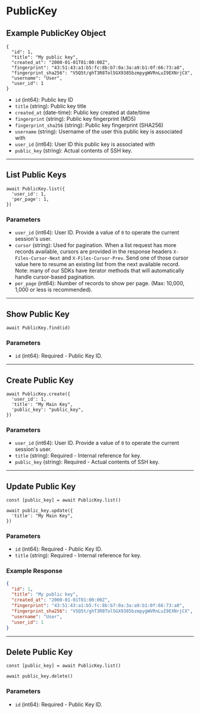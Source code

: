 # PublicKey

## Example PublicKey Object

```
{
  "id": 1,
  "title": "My public key",
  "created_at": "2000-01-01T01:00:00Z",
  "fingerprint": "43:51:43:a1:b5:fc:8b:b7:0a:3a:a9:b1:0f:66:73:a8",
  "fingerprint_sha256": "V5Q5t/ghT3R8Tol5GX9385bzmpygWVRnLuI9EXNrjCX",
  "username": "User",
  "user_id": 1
}
```

* `id` (int64): Public key ID
* `title` (string): Public key title
* `created_at` (date-time): Public key created at date/time
* `fingerprint` (string): Public key fingerprint (MD5)
* `fingerprint_sha256` (string): Public key fingerprint (SHA256)
* `username` (string): Username of the user this public key is associated with
* `user_id` (int64): User ID this public key is associated with
* `public_key` (string): Actual contents of SSH key.

---

## List Public Keys

```
await PublicKey.list({
  'user_id': 1,
  'per_page': 1,
})
```


### Parameters

* `user_id` (int64): User ID.  Provide a value of `0` to operate the current session's user.
* `cursor` (string): Used for pagination.  When a list request has more records available, cursors are provided in the response headers `X-Files-Cursor-Next` and `X-Files-Cursor-Prev`.  Send one of those cursor value here to resume an existing list from the next available record.  Note: many of our SDKs have iterator methods that will automatically handle cursor-based pagination.
* `per_page` (int64): Number of records to show per page.  (Max: 10,000, 1,000 or less is recommended).

---

## Show Public Key

```
await PublicKey.find(id)
```


### Parameters

* `id` (int64): Required - Public Key ID.

---

## Create Public Key

```
await PublicKey.create({
  'user_id': 1,
  'title': "My Main Key",
  'public_key': "public_key",
})
```


### Parameters

* `user_id` (int64): User ID.  Provide a value of `0` to operate the current session's user.
* `title` (string): Required - Internal reference for key.
* `public_key` (string): Required - Actual contents of SSH key.

---

## Update Public Key

```
const [public_key] = await PublicKey.list()

await public_key.update({
  'title': "My Main Key",
})
```

### Parameters

* `id` (int64): Required - Public Key ID.
* `title` (string): Required - Internal reference for key.

### Example Response

```json
{
  "id": 1,
  "title": "My public key",
  "created_at": "2000-01-01T01:00:00Z",
  "fingerprint": "43:51:43:a1:b5:fc:8b:b7:0a:3a:a9:b1:0f:66:73:a8",
  "fingerprint_sha256": "V5Q5t/ghT3R8Tol5GX9385bzmpygWVRnLuI9EXNrjCX",
  "username": "User",
  "user_id": 1
}
```

---

## Delete Public Key

```
const [public_key] = await PublicKey.list()

await public_key.delete()
```

### Parameters

* `id` (int64): Required - Public Key ID.

